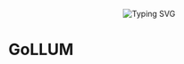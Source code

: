 
<p align="center">
<a>
    <img src="https://readme-typing-svg.demolab.com?font=Georgia&size=25&duration=2000&pause=2000&multiline=true&width=500&height=80&lines=GoLLUM - Go + Lite + Language + Understanding + Machine" alt="Typing SVG" />
</a>
<br/>

# GoLLUM